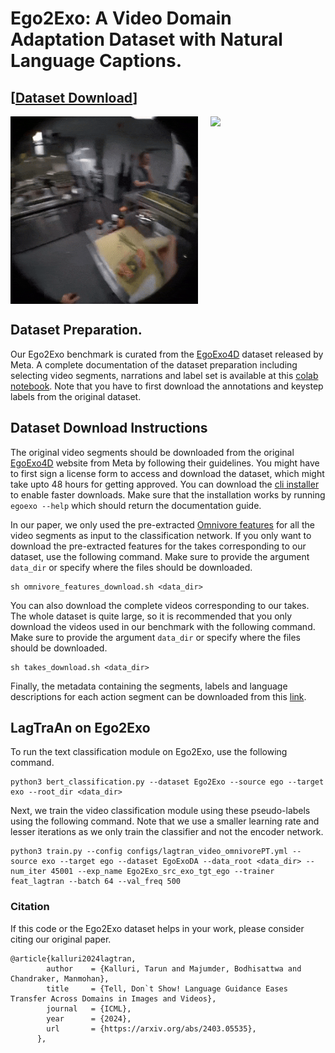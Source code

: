 # Ego2Exo: A Video Domain Adaptation Dataset with Natural Language Captions.

## [[Dataset Download](https://drive.google.com/file/d/1pe4F8zYSfA-VYvx296opzHpggrzV-jYE/view?usp=sharing)]

<div style="display:flex;">
    <img src="../assets/ego_Boil_noodles.gif" width="300" style="margin-right: 10px;" />
    <img src="../assets/exo_Boil_noodles.gif" width="300" style="margin-left: 10px;" />
</div>

## Dataset Preparation.

Our Ego2Exo benchmark is curated from the [EgoExo4D](https://ego-exo4d-data.org/) dataset released by Meta. A complete documentation of the dataset preparation including selecting video segments, narrations and label set is available at this [colab notebook](create_data.ipynb). Note that you have to first download the annotations and keystep labels from the original dataset. 

## Dataset Download Instructions

The original video segments should be downloaded from the original [EgoExo4D](https://ego-exo4d-data.org/) website from Meta by following their guidelines. You might have to first sign a license form to access and download the dataset, which might take upto 48 hours for getting approved. You can download the [cli installer](https://docs.ego-exo4d-data.org/download/) to enable faster downloads. Make sure that the installation works by running `egoexo --help` which should return the documentation guide. 

In our paper, we only used the pre-extracted [Omnivore features](https://docs.ego-exo4d-data.org/data/features/) for all the video segments as input to the classification network. If you only want to download the pre-extracted features for the takes corresponding to our dataset, use the following command. Make sure to provide the argument `data_dir` or specify where the files should be downloaded.
```
sh omnivore_features_download.sh <data_dir>
```

You can also download the complete videos corresponding to our takes. The whole dataset is quite large, so it is recommended that you only download the videos used in our benchmark with the following command. Make sure to provide the argument `data_dir` or specify where the files should be downloaded. 

```
sh takes_download.sh <data_dir>
```

Finally, the metadata containing the segments, labels and language descriptions for each action segment can be downloaded from this [link](https://drive.google.com/file/d/1pe4F8zYSfA-VYvx296opzHpggrzV-jYE/view?usp=sharing). 

## LagTraAn on Ego2Exo

To run the text classification module on Ego2Exo, use the following command.
```
python3 bert_classification.py --dataset Ego2Exo --source ego --target exo --root_dir <data_dir>
```

Next, we train the video classification module using these pseudo-labels using the following command. Note that we use a smaller learning rate and lesser iterations as we only train the classifier and not the encoder network. 
```
python3 train.py --config configs/lagtran_video_omnivorePT.yml --source exo --target ego --dataset EgoExoDA --data_root <data_dir> --num_iter 45001 --exp_name Ego2Exo_src_exo_tgt_ego --trainer feat_lagtran --batch 64 --val_freq 500
```

### Citation

If this code or the Ego2Exo dataset helps in your work, please consider citing our original paper. 
``` text
@article{kalluri2024lagtran,
        author    = {Kalluri, Tarun and Majumder, Bodhisattwa and Chandraker, Manmohan},
        title     = {Tell, Don`t Show! Language Guidance Eases Transfer Across Domains in Images and Videos},
        journal   = {ICML},
        year      = {2024},
        url       = {https://arxiv.org/abs/2403.05535},
      },
```
